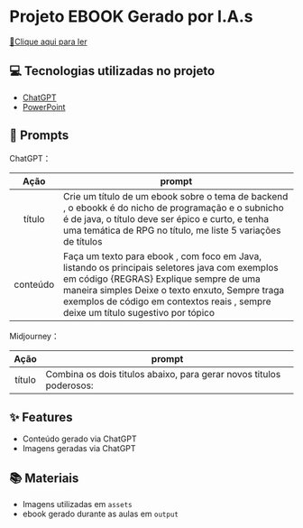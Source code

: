 # Projeto EBOOK Gerado por I.A.s

<a href="output/Ebook “O Dev Sombrio e a Dungeon do Backend”.pdf" title="View PDF now"> 📕Clique aqui para ler</a>

## 💻 Tecnologias utilizadas no projeto

- [ChatGPT](https://chat.openai.com/) 
- [PowerPoint](https://www.microsoft.com/en/microsoft-365/powerpoint)

## 🧠 Prompts


ChatGPT：

|   Ação   | prompt                                                                                                                                                                                                                                                                         |
| :------: | ------------------------------------------------------------------------------------------------------------------------------------------------------------------------------------------------------------------------------------------------------------------------------ |
|  título  | Crie um título de um ebook sobre o tema de backend , o ebookk é do nicho de programação e o subnicho é de java, o título deve ser épico e curto, e tenha uma temática de RPG no título, me liste 5 variações de títulos                                                        |
| conteúdo | Faça um texto para ebook , com foco em Java, listando os principais seletores java com exemplos em código {REGRAS} Explique sempre de uma maneira simples Deixe o texto enxuto, Sempre traga exemplos de código em contextos reais , sempre deixe um título sugestivo por tópico |


Midjourney：

|  Ação  | prompt                                                                                 |
| :----: | -------------------------------------------------------------------------------------- |
| título |  Combina os dois titulos abaixo, para gerar novos titulos poderosos:

## ✨ Features

- Conteúdo gerado via ChatGPT
- Imagens geradas via ChatGPT

## 📚 Materiais

- Imagens utilizadas em `assets`
- ebook gerado durante as aulas em `output`

